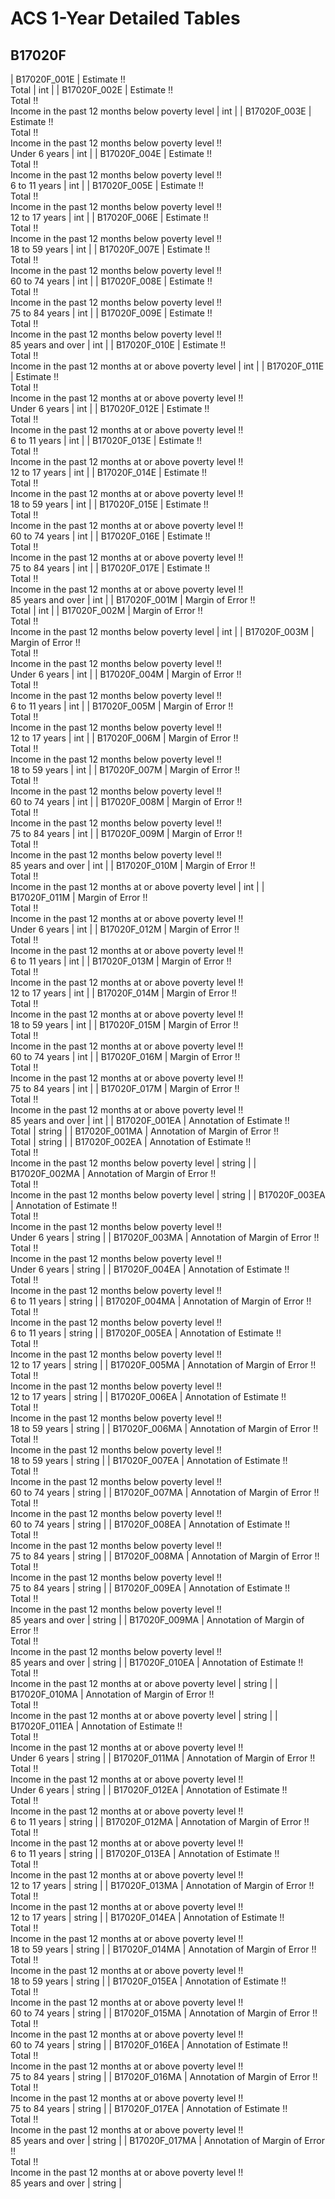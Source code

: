 # ACS 1-Year Detailed Tables

## B17020F

| B17020F_001E | Estimate !!<br>Total | int |
| B17020F_002E | Estimate !!<br>Total !!<br>Income in the past 12 months below poverty level | int |
| B17020F_003E | Estimate !!<br>Total !!<br>Income in the past 12 months below poverty level !!<br>Under 6 years | int |
| B17020F_004E | Estimate !!<br>Total !!<br>Income in the past 12 months below poverty level !!<br>6 to 11 years | int |
| B17020F_005E | Estimate !!<br>Total !!<br>Income in the past 12 months below poverty level !!<br>12 to 17 years | int |
| B17020F_006E | Estimate !!<br>Total !!<br>Income in the past 12 months below poverty level !!<br>18 to 59 years | int |
| B17020F_007E | Estimate !!<br>Total !!<br>Income in the past 12 months below poverty level !!<br>60 to 74 years | int |
| B17020F_008E | Estimate !!<br>Total !!<br>Income in the past 12 months below poverty level !!<br>75 to 84 years | int |
| B17020F_009E | Estimate !!<br>Total !!<br>Income in the past 12 months below poverty level !!<br>85 years and over | int |
| B17020F_010E | Estimate !!<br>Total !!<br>Income in the past 12 months at or above poverty level | int |
| B17020F_011E | Estimate !!<br>Total !!<br>Income in the past 12 months at or above poverty level !!<br>Under 6 years | int |
| B17020F_012E | Estimate !!<br>Total !!<br>Income in the past 12 months at or above poverty level !!<br>6 to 11 years | int |
| B17020F_013E | Estimate !!<br>Total !!<br>Income in the past 12 months at or above poverty level !!<br>12 to 17 years | int |
| B17020F_014E | Estimate !!<br>Total !!<br>Income in the past 12 months at or above poverty level !!<br>18 to 59 years | int |
| B17020F_015E | Estimate !!<br>Total !!<br>Income in the past 12 months at or above poverty level !!<br>60 to 74 years | int |
| B17020F_016E | Estimate !!<br>Total !!<br>Income in the past 12 months at or above poverty level !!<br>75 to 84 years | int |
| B17020F_017E | Estimate !!<br>Total !!<br>Income in the past 12 months at or above poverty level !!<br>85 years and over | int |
| B17020F_001M | Margin of Error !!<br>Total | int |
| B17020F_002M | Margin of Error !!<br>Total !!<br>Income in the past 12 months below poverty level | int |
| B17020F_003M | Margin of Error !!<br>Total !!<br>Income in the past 12 months below poverty level !!<br>Under 6 years | int |
| B17020F_004M | Margin of Error !!<br>Total !!<br>Income in the past 12 months below poverty level !!<br>6 to 11 years | int |
| B17020F_005M | Margin of Error !!<br>Total !!<br>Income in the past 12 months below poverty level !!<br>12 to 17 years | int |
| B17020F_006M | Margin of Error !!<br>Total !!<br>Income in the past 12 months below poverty level !!<br>18 to 59 years | int |
| B17020F_007M | Margin of Error !!<br>Total !!<br>Income in the past 12 months below poverty level !!<br>60 to 74 years | int |
| B17020F_008M | Margin of Error !!<br>Total !!<br>Income in the past 12 months below poverty level !!<br>75 to 84 years | int |
| B17020F_009M | Margin of Error !!<br>Total !!<br>Income in the past 12 months below poverty level !!<br>85 years and over | int |
| B17020F_010M | Margin of Error !!<br>Total !!<br>Income in the past 12 months at or above poverty level | int |
| B17020F_011M | Margin of Error !!<br>Total !!<br>Income in the past 12 months at or above poverty level !!<br>Under 6 years | int |
| B17020F_012M | Margin of Error !!<br>Total !!<br>Income in the past 12 months at or above poverty level !!<br>6 to 11 years | int |
| B17020F_013M | Margin of Error !!<br>Total !!<br>Income in the past 12 months at or above poverty level !!<br>12 to 17 years | int |
| B17020F_014M | Margin of Error !!<br>Total !!<br>Income in the past 12 months at or above poverty level !!<br>18 to 59 years | int |
| B17020F_015M | Margin of Error !!<br>Total !!<br>Income in the past 12 months at or above poverty level !!<br>60 to 74 years | int |
| B17020F_016M | Margin of Error !!<br>Total !!<br>Income in the past 12 months at or above poverty level !!<br>75 to 84 years | int |
| B17020F_017M | Margin of Error !!<br>Total !!<br>Income in the past 12 months at or above poverty level !!<br>85 years and over | int |
| B17020F_001EA | Annotation of Estimate !!<br>Total | string |
| B17020F_001MA | Annotation of Margin of Error !!<br>Total | string |
| B17020F_002EA | Annotation of Estimate !!<br>Total !!<br>Income in the past 12 months below poverty level | string |
| B17020F_002MA | Annotation of Margin of Error !!<br>Total !!<br>Income in the past 12 months below poverty level | string |
| B17020F_003EA | Annotation of Estimate !!<br>Total !!<br>Income in the past 12 months below poverty level !!<br>Under 6 years | string |
| B17020F_003MA | Annotation of Margin of Error !!<br>Total !!<br>Income in the past 12 months below poverty level !!<br>Under 6 years | string |
| B17020F_004EA | Annotation of Estimate !!<br>Total !!<br>Income in the past 12 months below poverty level !!<br>6 to 11 years | string |
| B17020F_004MA | Annotation of Margin of Error !!<br>Total !!<br>Income in the past 12 months below poverty level !!<br>6 to 11 years | string |
| B17020F_005EA | Annotation of Estimate !!<br>Total !!<br>Income in the past 12 months below poverty level !!<br>12 to 17 years | string |
| B17020F_005MA | Annotation of Margin of Error !!<br>Total !!<br>Income in the past 12 months below poverty level !!<br>12 to 17 years | string |
| B17020F_006EA | Annotation of Estimate !!<br>Total !!<br>Income in the past 12 months below poverty level !!<br>18 to 59 years | string |
| B17020F_006MA | Annotation of Margin of Error !!<br>Total !!<br>Income in the past 12 months below poverty level !!<br>18 to 59 years | string |
| B17020F_007EA | Annotation of Estimate !!<br>Total !!<br>Income in the past 12 months below poverty level !!<br>60 to 74 years | string |
| B17020F_007MA | Annotation of Margin of Error !!<br>Total !!<br>Income in the past 12 months below poverty level !!<br>60 to 74 years | string |
| B17020F_008EA | Annotation of Estimate !!<br>Total !!<br>Income in the past 12 months below poverty level !!<br>75 to 84 years | string |
| B17020F_008MA | Annotation of Margin of Error !!<br>Total !!<br>Income in the past 12 months below poverty level !!<br>75 to 84 years | string |
| B17020F_009EA | Annotation of Estimate !!<br>Total !!<br>Income in the past 12 months below poverty level !!<br>85 years and over | string |
| B17020F_009MA | Annotation of Margin of Error !!<br>Total !!<br>Income in the past 12 months below poverty level !!<br>85 years and over | string |
| B17020F_010EA | Annotation of Estimate !!<br>Total !!<br>Income in the past 12 months at or above poverty level | string |
| B17020F_010MA | Annotation of Margin of Error !!<br>Total !!<br>Income in the past 12 months at or above poverty level | string |
| B17020F_011EA | Annotation of Estimate !!<br>Total !!<br>Income in the past 12 months at or above poverty level !!<br>Under 6 years | string |
| B17020F_011MA | Annotation of Margin of Error !!<br>Total !!<br>Income in the past 12 months at or above poverty level !!<br>Under 6 years | string |
| B17020F_012EA | Annotation of Estimate !!<br>Total !!<br>Income in the past 12 months at or above poverty level !!<br>6 to 11 years | string |
| B17020F_012MA | Annotation of Margin of Error !!<br>Total !!<br>Income in the past 12 months at or above poverty level !!<br>6 to 11 years | string |
| B17020F_013EA | Annotation of Estimate !!<br>Total !!<br>Income in the past 12 months at or above poverty level !!<br>12 to 17 years | string |
| B17020F_013MA | Annotation of Margin of Error !!<br>Total !!<br>Income in the past 12 months at or above poverty level !!<br>12 to 17 years | string |
| B17020F_014EA | Annotation of Estimate !!<br>Total !!<br>Income in the past 12 months at or above poverty level !!<br>18 to 59 years | string |
| B17020F_014MA | Annotation of Margin of Error !!<br>Total !!<br>Income in the past 12 months at or above poverty level !!<br>18 to 59 years | string |
| B17020F_015EA | Annotation of Estimate !!<br>Total !!<br>Income in the past 12 months at or above poverty level !!<br>60 to 74 years | string |
| B17020F_015MA | Annotation of Margin of Error !!<br>Total !!<br>Income in the past 12 months at or above poverty level !!<br>60 to 74 years | string |
| B17020F_016EA | Annotation of Estimate !!<br>Total !!<br>Income in the past 12 months at or above poverty level !!<br>75 to 84 years | string |
| B17020F_016MA | Annotation of Margin of Error !!<br>Total !!<br>Income in the past 12 months at or above poverty level !!<br>75 to 84 years | string |
| B17020F_017EA | Annotation of Estimate !!<br>Total !!<br>Income in the past 12 months at or above poverty level !!<br>85 years and over | string |
| B17020F_017MA | Annotation of Margin of Error !!<br>Total !!<br>Income in the past 12 months at or above poverty level !!<br>85 years and over | string |

